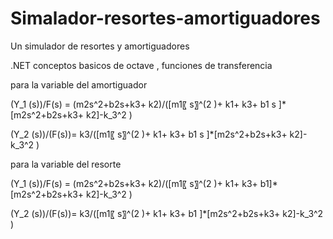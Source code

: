 # Simalador-resortes-amortiguadores
Un simulador de resortes y amortiguadores

.NET conceptos basicos de octave , funciones de transferencia 

para la variable del amortiguador

(Y_1 (s))/F(s)   =   (m2s^2+b2s+k3+ k2)/([m1〖 s〗^(2 )+ k1+ k3+ b1 s ]*[m2s^2+b2s+k3+ k2]-k_3^2 )

(Y_2 (s))/(F(s))=   k3/([m1〖 s〗^(2 )+ k1+ k3+ b1 s ]*[m2s^2+b2s+k3+ k2]-k_3^2 )

para la variable del resorte

(Y_1 (s))/F(s)   =   (m2s^2+b2s+k3+ k2)/([m1〖 s〗^(2 )+ k1+ k3+ b1]*[m2s^2+b2s+k3+ k2]-k_3^2 )

(Y_2 (s))/(F(s))=   k3/([m1〖 s〗^(2 )+ k1+ k3+ b1 ]*[m2s^2+b2s+k3+ k2]-k_3^2 )

